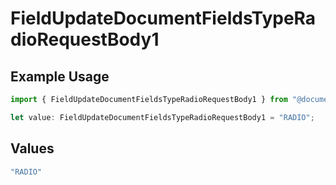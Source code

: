 # FieldUpdateDocumentFieldsTypeRadioRequestBody1

## Example Usage

```typescript
import { FieldUpdateDocumentFieldsTypeRadioRequestBody1 } from "@documenso/sdk-typescript/models/operations";

let value: FieldUpdateDocumentFieldsTypeRadioRequestBody1 = "RADIO";
```

## Values

```typescript
"RADIO"
```
